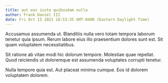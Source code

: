 ```yaml
---
title: aut eos iusto quibusdam nulla
author: Frank Daniel III
date: Fri Oct 15 2021 18:53:35 GMT-0400 (Eastern Daylight Time)
---
```

Accusamus assumenda ut. Blanditiis nulla vero totam tempora laborum tenetur quia ipsum. Rerum labore eius illo praesentium dolores sunt est. Sit quam voluptatem necessitatibus.

 Sit ratione ab vitae modi hic dolorum tempore. Molestiae quae repellat. Quod reiciendis ut doloremque est assumenda voluptates corrupti tenetur.

 Nulla tempore quia est. Aut placeat minima cumque. Eos id dolorem voluptatem dolorem.
